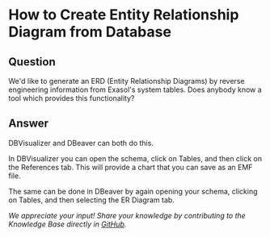 # How to Create Entity Relationship Diagram from Database

## Question
We'd like to generate an ERD (Entity Relationship Diagrams) by reverse engineering information from Exasol's system tables. Does anybody know a tool which provides this functionality?

## Answer
DBVisualizer and DBeaver can both do this. 

In DBVisualizer you can open the schema, click on Tables, and then click on the References tab.  This will provide a chart that you can save as an EMF file.

The same can be done in DBeaver by again opening your schema, clicking on Tables, and then selecting the ER Diagram tab.

*We appreciate your input! Share your knowledge by contributing to the Knowledge Base directly in [GitHub](https://github.com/exasol/public-knowledgebase).* 